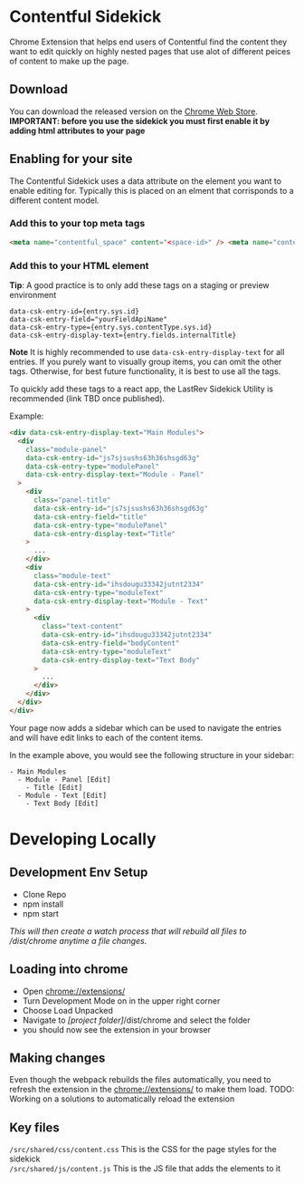 # Contentful Sidekick

Chrome Extension that helps end users of Contentful find the content they want to edit quickly on highly nested pages that use alot of different peices of content to make up the page.

## Download

You can download the released version on the [Chrome Web Store](https://chrome.google.com/webstore/detail/contentful-sidekick/cmheemjjmooepppggclooeejginffobo).<br>
**IMPORTANT: before you use the sidekick you must first enable it by adding html attributes to your page**

## Enabling for your site

The Contentful Sidekick uses a data attribute on the element you want to enable editing for. Typically this is placed on an elment that corrisponds to a different content model.

### Add this to your top meta tags

```html
<meta name="contentful_space" content="<space-id>" /> <meta name="contentful_environment" content="<environment>" />
```

### Add this to your HTML element

**Tip**: A good practice is to only add these tags on a staging or preview environment

```
data-csk-entry-id={entry.sys.id}
data-csk-entry-field="yourFieldApiName"
data-csk-entry-type={entry.sys.contentType.sys.id}
data-csk-entry-display-text={entry.fields.internalTitle}
```

**Note** It is highly recommended to use `data-csk-entry-display-text` for all entries. If you purely want to visually group items, you can omit the other tags. Otherwise, for best future functionality, it is best to use all the tags.

To quickly add these tags to a react app, the LastRev Sidekick Utility is recommended (link TBD once published).

Example:

```html
<div data-csk-entry-display-text="Main Modules">
  <div
    class="module-panel"
    data-csk-entry-id="js7sjsushs63h36shsgd63g"
    data-csk-entry-type="modulePanel"
    data-csk-entry-display-text="Module - Panel"
  >
    <div
      class="panel-title"
      data-csk-entry-id="js7sjsushs63h36shsgd63g"
      data-csk-entry-field="title"
      data-csk-entry-type="modulePanel"
      data-csk-entry-display-text="Title"
    >
      ...
    </div>
    <div
      class="module-text"
      data-csk-entry-id="ihsdougu33342jutnt2334"
      data-csk-entry-type="moduleText"
      data-csk-entry-display-text="Module - Text"
    >
      <div
        class="text-content"
        data-csk-entry-id="ihsdougu33342jutnt2334"
        data-csk-entry-field="bodyContent"
        data-csk-entry-type="moduleText"
        data-csk-entry-display-text="Text Body"
      >
        ...
      </div>
    </div>
  </div>
</div>
```

Your page now adds a sidebar which can be used to navigate the entries and will have edit links to each of the content items.

In the example above, you would see the following structure in your sidebar:

```
- Main Modules
  - Module - Panel [Edit]
    - Title [Edit]
  - Module - Text [Edit]
    - Text Body [Edit]
```

# Developing Locally

## Development Env Setup

- Clone Repo
- npm install
- npm start

_This will then create a watch process that will rebuild all files to /dist/chrome anytime a file changes._

## Loading into chrome

- Open [chrome://extensions/](chrome://extensions/)
- Turn Development Mode on in the upper right corner
- Choose Load Unpacked
- Navigate to _[project folder]_/dist/chrome and select the folder
- you should now see the extension in your browser

## Making changes

Even though the webpack rebuilds the files automatically, you need to refresh the extension in the [chrome://extensions/](chrome://extensions/) to make them load. TODO: Working on a solutions to automatically reload the extension

## Key files

`/src/shared/css/content.css` This is the CSS for the page styles for the sidekick <br>
`/src/shared/js/content.js` This is the JS file that adds the elements to it
